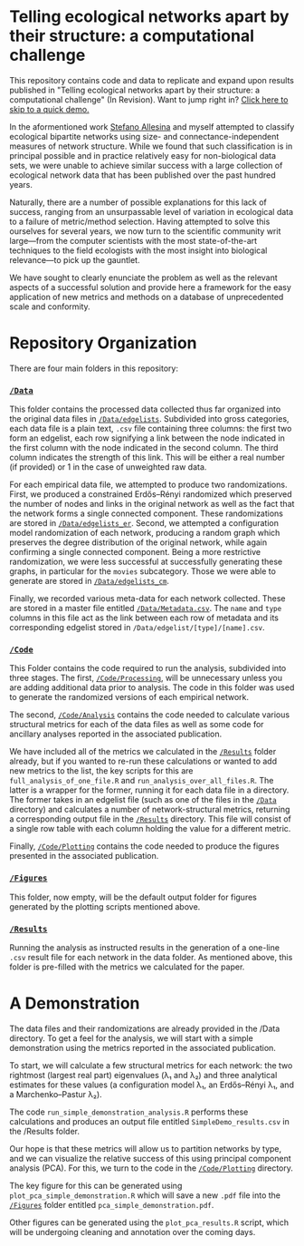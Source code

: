 # Telling ecological networks apart by their structure: a computational challenge

This repository contains code and data to replicate and expand upon results
published in "Telling ecological networks apart by their structure: a
computational challenge" (In Revision). Want to jump right in? [Click here to
skip to a quick demo.](#a-demonstration)

In the aformentioned work [Stefano Allesina](http://allesinalab.uchicago.edu/)
and myself attempted to classify ecological bipartite networks using size- and
connectance-independent measures of network structure. While we found that such
classification is in principal possible and in practice relatively easy for
non-biological data sets, we were unable to achieve similar success with a large
collection of ecological network data that has been published over the past
hundred years.

Naturally, there are a number of possible explanations for this lack of success,
ranging from an unsurpassable level of variation in ecological data to a failure
of metric/method selection. Having attempted to solve this ourselves for several
years, we now turn to the scientific community writ large&mdash;from the computer
scientists with the most state-of-the-art techniques to the field ecologists
with the most insight into biological relevance&mdash;to pick up the gauntlet.

We have sought to clearly enunciate the problem as well as the relevant aspects
of a successful solution and provide here a framework for the easy application
of new metrics and methods on a database of unprecedented scale and conformity.

# Repository Organization

There are four main folders in this repository:

### [`/Data`](Data)

This folder contains the processed data collected thus far organized into the
original data files in [`/Data/edgelists`](Data/edgelists). Subdivided into
gross categories, each data file is a plain text, `.csv` file containing three
columns: the first two form an edgelist, each row signifying a link between the
node indicated in the first column with the node indicated in the second column.
The third column indicates the strength of this link. This will be either a real
number (if provided) or 1 in the case of unweighted raw data.

For each empirical data file, we attempted to produce two randomizations. First,
we produced a constrained Erdős–Rényi randomized which preserved the number of
nodes and links in the original network as well as the fact that the network
forms a single connected component. These randomizations are stored in
[`/Data/edgelists_er`](Data/edgelists_er). Second, we attempted a configuration
model randomization of each network, producing a random graph which preserves
the degree distribution of the original network, while again confirming a single
connected component. Being a more restrictive randomization, we were less
successful at successfully generating these graphs, in particular for the
`movies` subcategory. Those we were able to generate are stored in
[`/Data/edgelists_cm`](Data/edgelists_cm).

Finally, we recorded various meta-data for each network collected. These are
stored in a master file entitled [`/Data/Metadata.csv`](Data/Metadata.csv). The
`name` and `type` columns in this file act as the link between each row of
metadata and its corresponding edgelist stored in
`/Data/edgelist/[type]/[name].csv`.

### [`/Code`](Code)

This Folder contains the code required to run the analysis, subdivided into
three stages. The first, [`/Code/Processing`](Code/Processing), will be
unnecessary unless you are adding additional data prior to analysis. The code in
this folder was used to generate the randomized versions of each empirical
network.

The second, [`/Code/Analysis`](Code/Analysis) contains the code needed to
calculate various structural metrics for each of the data files as well as some
code for ancillary analyses reported in the associated publication.

We have included all of the metrics we calculated in the [`/Results`](Results)
folder already, but if you wanted to re-run these calculations or wanted to add
new metrics to the list, the key scripts for this are
`full_analysis_of_one_file.R` and `run_analysis_over_all_files.R`. The latter is
a wrapper for the former, running it for each data file in a directory. The
former takes in an edgelist file (such as one of the files in the
[`/Data`](Data) directory) and calculates a number of network-structural
metrics, returning a corresponding output file in the [`/Results`](Results)
directory. This file will consist of a single row table with each column holding
the value for a different metric.

Finally, [`/Code/Plotting`](Code/Plotting) contains the code needed to produce
the figures presented in the associated publication.
<!-- TODO: continue -->

### [`/Figures`](Figures)

This folder, now empty, will be the default output folder for figures generated
by the plotting scripts mentioned above.
<!-- TODO: continue -->

### [`/Results`](Results)

Running the analysis as instructed results in the generation of a one-line
`.csv` result file for each network in the data folder. As mentioned above,
this folder is pre-filled with the metrics we calculated for the paper.

# A Demonstration

The data files and their randomizations are already provided in the /Data
directory. To get a feel for the analysis, we will start with a simple
demonstration using the metrics reported in the associated publication.

To start, we will calculate a few structural metrics for each network: the two
rightmost (largest real part) eigenvalues (λ₁ and λ₂) and
three analytical estimates for these values (a configuration model λ₁, an Erdős–Rényi λ₁,
and a Marchenko–Pastur λ₂).

The code `run_simple_demonstration_analysis.R` performs these calculations and
produces an output file entitled `SimpleDemo_results.csv` in the /Results
folder.

Our hope is that these metrics will allow us to partition networks by type, and
we can visualize the relative success of this using principal component analysis
(PCA). For this, we turn to the code in the [`/Code/Plotting`](Code/Plotting)
directory.

The key figure for this can be generated using `plot_pca_simple_demonstration.R`
which will save a new `.pdf` file into the [`/Figures`](Figures) folder entitled
`pca_simple_demonstration.pdf`.

 Other figures can be generated using the `plot_pca_results.R` script, which
 will be undergoing cleaning and annotation over the coming days.

